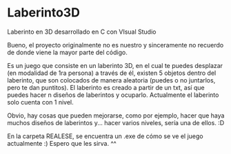 # Laberinto3D
Laberinto en 3D desarrollado en C con VIsual Studio

Bueno, el proyecto originalmente no es nuestro y sinceramente no recuerdo de donde viene la mayor parte del código.

Es un juego que consiste en un laberinto 3D, en el cual te puedes desplazar (en modalidad de 1ra persona) a través de él,
existen 5 objetos dentro del laberinto, que son colocados de manera aleatoria (puedes o no juntarlos, pero te dan puntitos).
El laberinto es creado a partir de un txt, así que puedes hacer n diseños de laberintos y ocuparlo.
Actualmente el laberinto solo cuenta con 1 nivel.

Obvio, hay cosas que pueden mejorarse, como por ejemplo, hacer que haya muchos diseños de laberintos y... hacer varios niveles, sería una de ellos.
 :D
 
 En la carpeta REALESE, se encuentra un .exe de cómo se ve el juego actualmente :)
 Espero que les sirva. ^^
 
